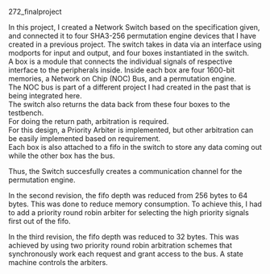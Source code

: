 272_finalproject

In this project, I created a Network Switch based on the specification given, and connected it to four SHA3-256 permutation engine devices that I have created in a previous project. The switch takes in data via an interface using modports for input and output, and four boxes instantiated in the switch.   
A box is a module that connects the individual signals of respective interface to the peripherals inside.
Inside each box are four 1600-bit memories, a Network on Chip (NOC) Bus, and a permutation engine.   
The NOC bus is part of a different project I had created in the past that is being integrated here.   
The switch also returns the data back from these four boxes to the testbench.   
For doing the return path, arbitration is required.  
For this design, a Priority Arbiter is implemented, but other arbitration can be easily implemented based on requirement.  
Each box is also attached to a fifo in the switch to store any data coming out while the other box has the bus.  

Thus, the Switch succesfully creates a communication channel for the permutation engine.

In the second revision, the fifo depth was reduced from 256 bytes to 64 bytes. This was done to reduce memory consumption. To achieve this, I had to add a priority round robin arbiter for selecting the high priority signals first out of the fifo.

In the third revision, the fifo depth was reduced to 32 bytes. This was achieved by using two priority round robin arbitration schemes that synchronously work each request and grant access to the bus. A state machine controls the arbiters.

